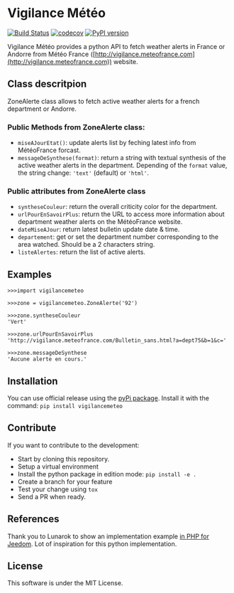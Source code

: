 # Vigilance Météo
[![Build Status](https://travis-ci.com/oncleben31/vigilancemeteo.svg?branch=master)](https://travis-ci.com/oncleben31/vigilancemeteo)
[![codecov](https://codecov.io/gh/oncleben31/vigilancemeteo/branch/master/graph/badge.svg)](https://codecov.io/gh/oncleben31/vigilancemeteo)
[![PyPI version](https://badge.fury.io/py/vigilancemeteo.svg)](https://badge.fury.io/py/vigilancemeteo)

Vigilance Météo provides a python API to fetch weather alerts in France or Andorre from Météo France ([http://vigilance.meteofrance.com](http://vigilance.meteofrance.com)) website.


## Class descritpion

ZoneAlerte class allows to fetch active weather alerts for a french department or Andorre.

### Public Methods from ZoneAlerte class:

-   `miseAJourEtat()`: update alerts list by feching latest info from MétéoFrance forcast.
-   `messageDeSynthese(format)`: return a string with textual synthesis
    of the active weather alerts in the department. Depending of the `format` value, the string change: `'text'` (default) or `'html'`.


### Public attributes from ZoneAlerte class

-   `syntheseCouleur`: return the overall criticity color for the department.
-   `urlPourEnSavoirPlus`: return the URL to access more information about department weather alerts on the MétéoFrance website.
-   `dateMiseAJour`: return latest bulletin update date & time.
-   `departement`: get or set the department number corresponding to the area
    watched. Should be a 2 characters string.
-   `listeAlertes`: return the list of active alerts.


## Examples


    >>>import vigilancemeteo

    >>>zone = vigilancemeteo.ZoneAlerte('92')

    >>>zone.syntheseCouleur
    'Vert'

    >>>zone.urlPourEnSavoirPlus
    'http://vigilance.meteofrance.com/Bulletin_sans.html?a=dept75&b=1&c='

    >>>zone.messageDeSynthese
    'Aucune alerte en cours.'

## Installation

You can use official release using the [pyPi package](https://pypi.org/project/vigilancemeteo/). Install it with the command:
`pip install vigilancemeteo`

## Contribute
If you want to contribute to the development:
-   Start by cloning this repository.
-   Setup a virtual environment
-   Install the python package in edition mode: `pip install -e .`
-   Create a branch for your feature
-   Test your change using `tox`
-   Send a PR when ready.

## References
Thank you to Lunarok to show an implementation example [in PHP for Jeedom](https://github.com/lunarok/jeedom_vigilancemeteo). Lot of inspiration for this python implementation.

## License

This software is under the MIT License.
